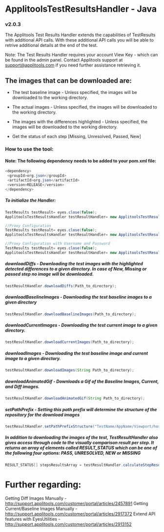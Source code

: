 # ApplitoolsTestResultsHandler - Java
### v2.0.3

The Applitools Test Results Handler extends the capabilities of TestResults with additional API calls.
With these additional API calls you will be able to retrive additional details at the end of the test.

Note: The Test Results Handler requires your account View Key - which can be found in the admin panel. Contact Applitools support at support@applitools.com if you need further assistance retrieving it.

## The images that can be downloaded are:

- The test baseline image - Unless specified, the images will be downloaded to the working directory.

- The actual images - Unless specified, the images will be downloaded to the working directory.

- The images with the differences highlighted - Unless specified, the images will be downloaded to the working directory.

- Get the status of each step [Missing, Unresolved, Passed, New]

### How to use the tool:

#### Note: The following dependency needs to be added to your pom.xml file: 

```Java
<dependency>
 <groupId>org.json</groupId>
 <artifactId>org.json</artifactId>
 <version>RELEASE</version>
</dependency> 
```

##### To initialize the Handler:
```Java
TestResults testResult= eyes.close(false);
ApplitoolsTestResultsHandler testResultHandler= new ApplitoolsTestResultsHandler(testResult,viewKey);

//Proxy Configuration
TestResults testResult= eyes.close(false);
ApplitoolsTestResultsHandler testResultHandler= new ApplitoolsTestResultsHandler(testResult, viewKey, proxyServer, proxyPort);

//Proxy Configuration with Username and Password
TestResults testResult= eyes.close(false);
ApplitoolsTestResultsHandler testResultHandler= new ApplitoolsTestResultsHandler(testResult, viewKey, proxyServer, proxyPort, proxyUser, proxyPassword);
```

##### **downloadDiffs** -  Downloading the test images with the highlighted detected differences to a given directory. In case of New, Missing or passed step no image will be downloaded.
```Java
testResultHandler.downloadDiffs(Path_to_directory);
```

##### **downloadBaselineImages** -  Downloading the test baseline images to a given directory
```Java
testResultHandler.downloadBaselineImages(Path_to_directory);
```

##### **downloadCurrentImages** - Downloading the test current image to a given directory.
```Java
testResultHandler.downloadCurrentImages(Path_to_directory);
```

##### **downloadImages** - Downloading the test baseline image and current image to a given directory.
```Java
testResultHandler.downloadImages(String Path_to_directory);
```

##### **downloadAnimatedGif** - Downloads a Gif of the Baseline Images, Current, and Diff images.
```Java
testResultHandler.downloadAnimatedGif(String Path_to_directory);
```

##### **setPathPrefix** -  Setting this path prefix will determine the structure of the repository for the download images
```Java
testResultHandler.setPathPrefixStructure("TestName/AppName/Viewport/hostingOS/hostingApp");
```

##### In addition to downloading the images of the test, TestResultHandler also gives access through code to the visually comparison result per step. It returns an array of elements called RESULT_STATUS which can be one of the following four options: PASS, UNRESOLVED, NEW or MISSING
```Java
RESULT_STATUS[] stepsResultsArray = testResultHandler.calculateStepResults();
```


# Further regarding:

Getting Diff Images Manually - http://support.applitools.com/customer/portal/articles/2457891 
Getting Current/Baseline Images Manually - http://support.applitools.com/customer/portal/articles/2917372
Extend API features with EyesUtilities - http://support.applitools.com/customer/portal/articles/2913152